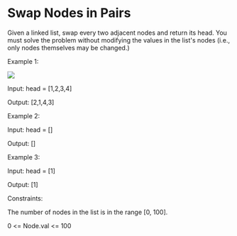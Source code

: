 # Swap Nodes in Pairs

Given a linked list, swap every two adjacent nodes and return its head. You must solve the problem without modifying the values in the list's nodes (i.e., only nodes themselves may be changed.)

 

Example 1:

<img src="https://assets.leetcode.com/uploads/2020/10/03/swap_ex1.jpg">

Input: head = [1,2,3,4]

Output: [2,1,4,3]

Example 2:


Input: head = []

Output: []

Example 3:

Input: head = [1]

Output: [1]
 

Constraints:

The number of nodes in the list is in the range [0, 100].

0 <= Node.val <= 100
